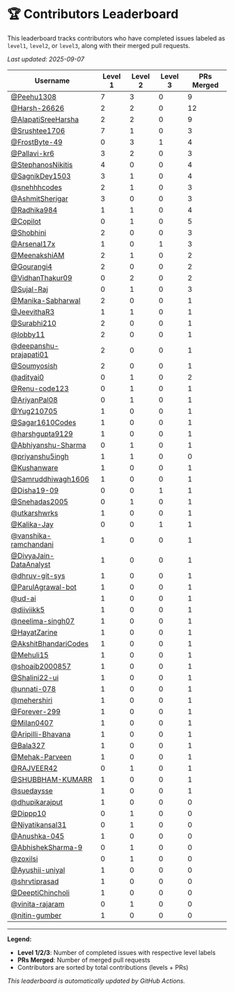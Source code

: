 # 🏆 Contributors Leaderboard

This leaderboard tracks contributors who have completed issues labeled as `level1`, `level2`, or `level3`, along with their merged pull requests.

*Last updated: 2025-09-07*

| Username | Level 1 | Level 2 | Level 3 | PRs Merged |
|----------|---------|---------|---------|-------------|
| [@Peehu1308](https://github.com/Peehu1308) | 7 | 3 | 0 | 9 |
| [@Harsh-26626](https://github.com/Harsh-26626) | 2 | 2 | 0 | 12 |
| [@AlapatiSreeHarsha](https://github.com/AlapatiSreeHarsha) | 2 | 2 | 0 | 9 |
| [@Srushtee1706](https://github.com/Srushtee1706) | 7 | 1 | 0 | 3 |
| [@FrostByte-49](https://github.com/FrostByte-49) | 0 | 3 | 1 | 4 |
| [@Pallavi-kr6](https://github.com/Pallavi-kr6) | 3 | 2 | 0 | 3 |
| [@StephanosNikitis](https://github.com/StephanosNikitis) | 4 | 0 | 0 | 4 |
| [@SagnikDey1503](https://github.com/SagnikDey1503) | 3 | 1 | 0 | 4 |
| [@snehhhcodes](https://github.com/snehhhcodes) | 2 | 1 | 0 | 3 |
| [@AshmitSherigar](https://github.com/AshmitSherigar) | 3 | 0 | 0 | 3 |
| [@Radhika984](https://github.com/Radhika984) | 1 | 1 | 0 | 4 |
| [@Copilot](https://github.com/Copilot) | 0 | 1 | 0 | 5 |
| [@Shobhini](https://github.com/Shobhini) | 2 | 0 | 0 | 3 |
| [@Arsenal17x](https://github.com/Arsenal17x) | 1 | 0 | 1 | 3 |
| [@MeenakshiAM](https://github.com/MeenakshiAM) | 2 | 1 | 0 | 2 |
| [@Gourangi4](https://github.com/Gourangi4) | 2 | 0 | 0 | 2 |
| [@VidhanThakur09](https://github.com/VidhanThakur09) | 0 | 2 | 0 | 2 |
| [@Sujal-Raj](https://github.com/Sujal-Raj) | 0 | 1 | 0 | 3 |
| [@Manika-Sabharwal](https://github.com/Manika-Sabharwal) | 2 | 0 | 0 | 1 |
| [@JeevithaR3](https://github.com/JeevithaR3) | 1 | 1 | 0 | 1 |
| [@Surabhi210](https://github.com/Surabhi210) | 2 | 0 | 0 | 1 |
| [@lobby11](https://github.com/lobby11) | 2 | 0 | 0 | 1 |
| [@deepanshu-prajapati01](https://github.com/deepanshu-prajapati01) | 2 | 0 | 0 | 1 |
| [@Soumyosish](https://github.com/Soumyosish) | 2 | 0 | 0 | 1 |
| [@adityai0](https://github.com/adityai0) | 0 | 1 | 0 | 2 |
| [@Renu-code123](https://github.com/Renu-code123) | 0 | 1 | 0 | 1 |
| [@AriyanPal08](https://github.com/AriyanPal08) | 0 | 1 | 0 | 1 |
| [@Yug210705](https://github.com/Yug210705) | 1 | 0 | 0 | 1 |
| [@Sagar1610Codes](https://github.com/Sagar1610Codes) | 1 | 0 | 0 | 1 |
| [@harshgupta9129](https://github.com/harshgupta9129) | 1 | 0 | 0 | 1 |
| [@Abhiyanshu-Sharma](https://github.com/Abhiyanshu-Sharma) | 0 | 1 | 0 | 1 |
| [@priyanshu5ingh](https://github.com/priyanshu5ingh) | 1 | 1 | 0 | 0 |
| [@Kushanware](https://github.com/Kushanware) | 1 | 0 | 0 | 1 |
| [@Samruddhiwagh1606](https://github.com/Samruddhiwagh1606) | 1 | 0 | 0 | 1 |
| [@Disha19-09](https://github.com/Disha19-09) | 0 | 0 | 1 | 1 |
| [@Snehadas2005](https://github.com/Snehadas2005) | 0 | 1 | 0 | 1 |
| [@utkarshwrks](https://github.com/utkarshwrks) | 1 | 0 | 0 | 1 |
| [@Kalika-Jay](https://github.com/Kalika-Jay) | 0 | 0 | 1 | 1 |
| [@vanshika-ramchandani](https://github.com/vanshika-ramchandani) | 1 | 0 | 0 | 1 |
| [@DivyaJain-DataAnalyst](https://github.com/DivyaJain-DataAnalyst) | 1 | 0 | 0 | 1 |
| [@dhruv-git-sys](https://github.com/dhruv-git-sys) | 1 | 0 | 0 | 1 |
| [@ParulAgrawal-bot](https://github.com/ParulAgrawal-bot) | 1 | 0 | 0 | 1 |
| [@ud-ai](https://github.com/ud-ai) | 1 | 0 | 0 | 1 |
| [@diiviikk5](https://github.com/diiviikk5) | 1 | 0 | 0 | 1 |
| [@neelima-singh07](https://github.com/neelima-singh07) | 1 | 0 | 0 | 1 |
| [@HayatZarine](https://github.com/HayatZarine) | 1 | 0 | 0 | 1 |
| [@AkshitBhandariCodes](https://github.com/AkshitBhandariCodes) | 1 | 0 | 0 | 1 |
| [@Mehuli15](https://github.com/Mehuli15) | 1 | 0 | 0 | 1 |
| [@shoaib2000857](https://github.com/shoaib2000857) | 1 | 0 | 0 | 1 |
| [@Shalini22-ui](https://github.com/Shalini22-ui) | 1 | 0 | 0 | 1 |
| [@unnati-078](https://github.com/unnati-078) | 1 | 0 | 0 | 1 |
| [@mehershiri](https://github.com/mehershiri) | 1 | 0 | 0 | 1 |
| [@Forever-299](https://github.com/Forever-299) | 1 | 0 | 0 | 1 |
| [@Milan0407](https://github.com/Milan0407) | 1 | 0 | 0 | 1 |
| [@Aripilli-Bhavana](https://github.com/Aripilli-Bhavana) | 1 | 0 | 0 | 1 |
| [@Bala327](https://github.com/Bala327) | 1 | 0 | 0 | 1 |
| [@Mehak-Parveen](https://github.com/Mehak-Parveen) | 1 | 0 | 0 | 1 |
| [@RAJVEER42](https://github.com/RAJVEER42) | 0 | 1 | 0 | 1 |
| [@SHUBBHAM-KUMARR](https://github.com/SHUBBHAM-KUMARR) | 1 | 0 | 0 | 1 |
| [@suedaysse](https://github.com/suedaysse) | 1 | 0 | 0 | 1 |
| [@dhupikarajput](https://github.com/dhupikarajput) | 1 | 0 | 0 | 0 |
| [@Dippp10](https://github.com/Dippp10) | 0 | 1 | 0 | 0 |
| [@Niyatikansal31](https://github.com/Niyatikansal31) | 0 | 1 | 0 | 0 |
| [@Anushka-045](https://github.com/Anushka-045) | 1 | 0 | 0 | 0 |
| [@AbhishekSharma-9](https://github.com/AbhishekSharma-9) | 0 | 1 | 0 | 0 |
| [@zoxilsi](https://github.com/zoxilsi) | 0 | 1 | 0 | 0 |
| [@Ayushii-uniyal](https://github.com/Ayushii-uniyal) | 1 | 0 | 0 | 0 |
| [@shrvtiprasad](https://github.com/shrvtiprasad) | 1 | 0 | 0 | 0 |
| [@DeeptiChincholi](https://github.com/DeeptiChincholi) | 1 | 0 | 0 | 0 |
| [@vinita-rajaram](https://github.com/vinita-rajaram) | 0 | 1 | 0 | 0 |
| [@nitin-gumber](https://github.com/nitin-gumber) | 1 | 0 | 0 | 0 |

---

**Legend:**
- **Level 1/2/3**: Number of completed issues with respective level labels
- **PRs Merged**: Number of merged pull requests
- Contributors are sorted by total contributions (levels + PRs)

*This leaderboard is automatically updated by GitHub Actions.*
